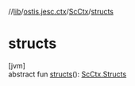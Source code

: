 //[lib](../../../index.md)/[ostis.jesc.ctx](../index.md)/[ScCtx](index.md)/[structs](structs.md)

# structs

[jvm]\
abstract fun [structs](structs.md)(): [ScCtx.Structs](-structs/index.md)

